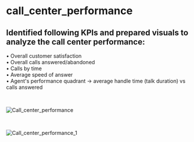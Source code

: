 # call_center_performance

## Identified following KPIs and prepared visuals to analyze the call center performance:
• Overall customer satisfaction
<br>
• Overall calls answered/abandoned
<br>
• Calls by time
<br>
• Average speed of answer
<br>
• Agent's performance quadrant -> average handle time (talk duration) vs calls answered
<br>

<br>

![Call_center_performance](https://github.com/S99C/call_center_performance/assets/79993232/7ee79309-dec1-439f-bd2c-4189088a6403)

<br>

![Call_center_performance_1](https://github.com/S99C/call_center_performance/assets/79993232/7063e297-3015-4bef-a628-cdee4af4897d)

<br>
